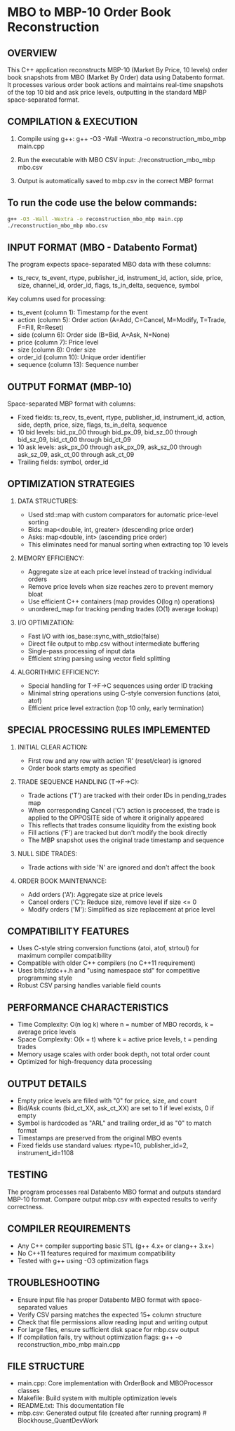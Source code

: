 MBO to MBP-10 Order Book Reconstruction
========================================

OVERVIEW
--------
This C++ application reconstructs MBP-10 (Market By Price, 10 levels) order book snapshots 
from MBO (Market By Order) data using Databento format. It processes various order book 
actions and maintains real-time snapshots of the top 10 bid and ask price levels, outputting 
in the standard MBP space-separated format.

COMPILATION & EXECUTION
-----------------------
1. Compile using g++:
   g++ -O3 -Wall -Wextra -o reconstruction_mbo_mbp main.cpp

2. Run the executable with MBO CSV input:
   ./reconstruction_mbo_mbp mbo.csv

3. Output is automatically saved to mbp.csv in the correct MBP format

To run the code use the below commands:
------------------------------------
```bash
g++ -O3 -Wall -Wextra -o reconstruction_mbo_mbp main.cpp
./reconstruction_mbo_mbp mbo.csv
```

INPUT FORMAT (MBO - Databento Format)
------------------------------------
The program expects space-separated MBO data with these columns:
- ts_recv, ts_event, rtype, publisher_id, instrument_id, action, side, price, size, 
  channel_id, order_id, flags, ts_in_delta, sequence, symbol

Key columns used for processing:
- ts_event (column 1): Timestamp for the event
- action (column 5): Order action (A=Add, C=Cancel, M=Modify, T=Trade, F=Fill, R=Reset)
- side (column 6): Order side (B=Bid, A=Ask, N=None)
- price (column 7): Price level
- size (column 8): Order size
- order_id (column 10): Unique order identifier
- sequence (column 13): Sequence number

OUTPUT FORMAT (MBP-10)
----------------------
Space-separated MBP format with columns:
- Fixed fields: ts_recv, ts_event, rtype, publisher_id, instrument_id, action, side, 
  depth, price, size, flags, ts_in_delta, sequence
- 10 bid levels: bid_px_00 through bid_px_09, bid_sz_00 through bid_sz_09, 
  bid_ct_00 through bid_ct_09
- 10 ask levels: ask_px_00 through ask_px_09, ask_sz_00 through ask_sz_09,
  ask_ct_00 through ask_ct_09  
- Trailing fields: symbol, order_id

OPTIMIZATION STRATEGIES
-----------------------

1. DATA STRUCTURES:
   - Used std::map with custom comparators for automatic price-level sorting
   - Bids: map<double, int, greater<double>> (descending price order)
   - Asks: map<double, int> (ascending price order)
   - This eliminates need for manual sorting when extracting top 10 levels

2. MEMORY EFFICIENCY:
   - Aggregate size at each price level instead of tracking individual orders
   - Remove price levels when size reaches zero to prevent memory bloat
   - Use efficient C++ containers (map provides O(log n) operations)
   - unordered_map for tracking pending trades (O(1) average lookup)

3. I/O OPTIMIZATION:
   - Fast I/O with ios_base::sync_with_stdio(false)
   - Direct file output to mbp.csv without intermediate buffering
   - Single-pass processing of input data
   - Efficient string parsing using vector field splitting

4. ALGORITHMIC EFFICIENCY:
   - Special handling for T->F->C sequences using order ID tracking
   - Minimal string operations using C-style conversion functions (atoi, atof)
   - Efficient price level extraction (top 10 only, early termination)

SPECIAL PROCESSING RULES IMPLEMENTED
------------------------------------

1. INITIAL CLEAR ACTION:
   - First row and any row with action 'R' (reset/clear) is ignored
   - Order book starts empty as specified

2. TRADE SEQUENCE HANDLING (T->F->C):
   - Trade actions ('T') are tracked with their order IDs in pending_trades map
   - When corresponding Cancel ('C') action is processed, the trade is applied 
     to the OPPOSITE side of where it originally appeared
   - This reflects that trades consume liquidity from the existing book
   - Fill actions ('F') are tracked but don't modify the book directly
   - The MBP snapshot uses the original trade timestamp and sequence

3. NULL SIDE TRADES:
   - Trade actions with side 'N' are ignored and don't affect the book

4. ORDER BOOK MAINTENANCE:
   - Add orders ('A'): Aggregate size at price levels
   - Cancel orders ('C'): Reduce size, remove level if size <= 0
   - Modify orders ('M'): Simplified as size replacement at price level

COMPATIBILITY FEATURES
-----------------------
- Uses C-style string conversion functions (atoi, atof, strtoul) for maximum compiler compatibility
- Compatible with older C++ compilers (no C++11 requirement)
- Uses bits/stdc++.h and "using namespace std" for competitive programming style
- Robust CSV parsing handles variable field counts

PERFORMANCE CHARACTERISTICS
---------------------------
- Time Complexity: O(n log k) where n = number of MBO records, k = average price levels
- Space Complexity: O(k + t) where k = active price levels, t = pending trades
- Memory usage scales with order book depth, not total order count
- Optimized for high-frequency data processing

OUTPUT DETAILS
--------------
- Empty price levels are filled with "0" for price, size, and count
- Bid/Ask counts (bid_ct_XX, ask_ct_XX) are set to 1 if level exists, 0 if empty
- Symbol is hardcoded as "ARL" and trailing order_id as "0" to match format
- Timestamps are preserved from the original MBO events
- Fixed fields use standard values: rtype=10, publisher_id=2, instrument_id=1108

TESTING
-------
The program processes real Databento MBO format and outputs standard MBP-10 format.
Compare output mbp.csv with expected results to verify correctness.

COMPILER REQUIREMENTS
--------------------
- Any C++ compiler supporting basic STL (g++ 4.x+ or clang++ 3.x+)
- No C++11 features required for maximum compatibility
- Tested with g++ using -O3 optimization flags

TROUBLESHOOTING
---------------
- Ensure input file has proper Databento MBO format with space-separated values
- Verify CSV parsing matches the expected 15+ column structure
- Check that file permissions allow reading input and writing output
- For large files, ensure sufficient disk space for mbp.csv output
- If compilation fails, try without optimization flags: g++ -o reconstruction_mbo_mbp main.cpp

FILE STRUCTURE
--------------
- main.cpp: Core implementation with OrderBook and MBOProcessor classes
- Makefile: Build system with multiple optimization levels
- README.txt: This documentation file
- mbp.csv: Generated output file (created after running program)
#   B l o c k h o u s e _ Q u a n t D e v W o r k  
 